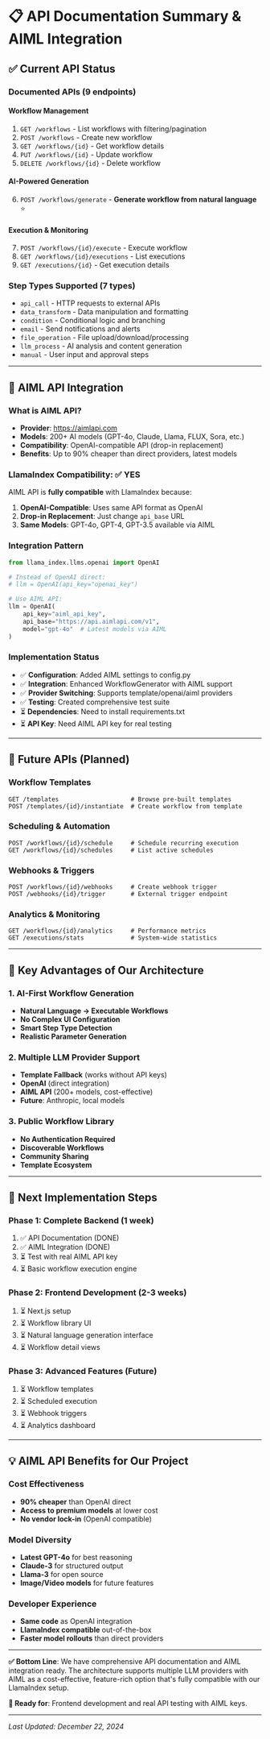 # 📋 API Documentation Summary & AIML Integration

## ✅ Current API Status

### **Documented APIs (9 endpoints)**

#### **Workflow Management**
1. `GET /workflows` - List workflows with filtering/pagination
2. `POST /workflows` - Create new workflow  
3. `GET /workflows/{id}` - Get workflow details
4. `PUT /workflows/{id}` - Update workflow
5. `DELETE /workflows/{id}` - Delete workflow

#### **AI-Powered Generation**
6. `POST /workflows/generate` - **Generate workflow from natural language** ⭐

#### **Execution & Monitoring**
7. `POST /workflows/{id}/execute` - Execute workflow
8. `GET /workflows/{id}/executions` - List executions
9. `GET /executions/{id}` - Get execution details

### **Step Types Supported (7 types)**
- `api_call` - HTTP requests to external APIs
- `data_transform` - Data manipulation and formatting  
- `condition` - Conditional logic and branching
- `email` - Send notifications and alerts
- `file_operation` - File upload/download/processing
- `llm_process` - AI analysis and content generation
- `manual` - User input and approval steps

---

## 🤖 AIML API Integration

### **What is AIML API?**
- **Provider**: https://aimlapi.com
- **Models**: 200+ AI models (GPT-4o, Claude, Llama, FLUX, Sora, etc.)
- **Compatibility**: OpenAI-compatible API (drop-in replacement)
- **Benefits**: Up to 90% cheaper than direct providers, latest models

### **LlamaIndex Compatibility: ✅ YES**

AIML API is **fully compatible** with LlamaIndex because:
1. **OpenAI-Compatible**: Uses same API format as OpenAI
2. **Drop-in Replacement**: Just change `api_base` URL
3. **Same Models**: GPT-4o, GPT-4, GPT-3.5 available via AIML

### **Integration Pattern**
```python
from llama_index.llms.openai import OpenAI

# Instead of OpenAI direct:
# llm = OpenAI(api_key="openai_key")

# Use AIML API:
llm = OpenAI(
    api_key="aiml_api_key",
    api_base="https://api.aimlapi.com/v1", 
    model="gpt-4o"  # Latest models via AIML
)
```

### **Implementation Status**
- ✅ **Configuration**: Added AIML settings to config.py
- ✅ **Integration**: Enhanced WorkflowGenerator with AIML support
- ✅ **Provider Switching**: Supports template/openai/aiml providers
- ✅ **Testing**: Created comprehensive test suite
- ⏳ **Dependencies**: Need to install requirements.txt
- ⏳ **API Key**: Need AIML API key for real testing

---

## 🔮 Future APIs (Planned)

### **Workflow Templates**
```http
GET /templates                    # Browse pre-built templates
POST /templates/{id}/instantiate  # Create workflow from template
```

### **Scheduling & Automation**
```http
POST /workflows/{id}/schedule     # Schedule recurring execution
GET /workflows/{id}/schedules     # List active schedules
```

### **Webhooks & Triggers**
```http
POST /workflows/{id}/webhooks     # Create webhook trigger
POST /webhooks/{id}/trigger       # External trigger endpoint
```

### **Analytics & Monitoring**
```http
GET /workflows/{id}/analytics     # Performance metrics
GET /executions/stats             # System-wide statistics
```

---

## 🎯 Key Advantages of Our Architecture

### **1. AI-First Workflow Generation**
- **Natural Language → Executable Workflows**
- **No Complex UI Configuration**
- **Smart Step Type Detection**
- **Realistic Parameter Generation**

### **2. Multiple LLM Provider Support**
- **Template Fallback** (works without API keys)
- **OpenAI** (direct integration)
- **AIML API** (200+ models, cost-effective)
- **Future**: Anthropic, local models

### **3. Public Workflow Library**
- **No Authentication Required**
- **Discoverable Workflows**
- **Community Sharing**
- **Template Ecosystem**

---

## 🚀 Next Implementation Steps

### **Phase 1: Complete Backend (1 week)**
1. ✅ API Documentation (DONE)
2. ✅ AIML Integration (DONE)
3. ⏳ Test with real AIML API key
4. ⏳ Basic workflow execution engine

### **Phase 2: Frontend Development (2-3 weeks)**
1. ⏳ Next.js setup
2. ⏳ Workflow library UI
3. ⏳ Natural language generation interface
4. ⏳ Workflow detail views

### **Phase 3: Advanced Features (Future)**
1. ⏳ Workflow templates
2. ⏳ Scheduled execution
3. ⏳ Webhook triggers
4. ⏳ Analytics dashboard

---

## 💡 AIML API Benefits for Our Project

### **Cost Effectiveness**
- **90% cheaper** than OpenAI direct
- **Access to premium models** at lower cost
- **No vendor lock-in** (OpenAI compatible)

### **Model Diversity**
- **Latest GPT-4o** for best reasoning
- **Claude-3** for structured output
- **Llama-3** for open source
- **Image/Video models** for future features

### **Developer Experience**
- **Same code** as OpenAI integration
- **LlamaIndex compatible** out-of-the-box
- **Faster model rollouts** than direct providers

---

**✅ Bottom Line**: We have comprehensive API documentation and AIML integration ready. The architecture supports multiple LLM providers with AIML as a cost-effective, feature-rich option that's fully compatible with our LlamaIndex setup.

**🎯 Ready for**: Frontend development and real API testing with AIML keys.

---
*Last Updated: December 22, 2024*
